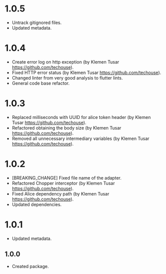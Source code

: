 # 1.0.5
* Untrack gitignored files.
* Updated metadata.

# 1.0.4

* Create error log on http exception (by Klemen Tusar https://github.com/techouse).
* Fixed HTTP error status (by Klemen Tusar https://github.com/techouse).
* Changed linter from very good analysis to flutter lints.
* General code base refactor.

# 1.0.3

* Replaced milliseconds with UUID for alice token header (by Klemen
  Tusar https://github.com/techouse).
* Refactored obtaining the body size (by Klemen Tusar https://github.com/techouse).
* Removed all unnecessary intermediary variables (by Klemen Tusar https://github.com/techouse).

# 1.0.2

* [BREAKING_CHANGE] Fixed file name of the adapter.
* Refactored Chopper interceptor (by Klemen Tusar https://github.com/techouse).
* Fixed Alice dependency path (by Klemen Tusar https://github.com/techouse).
* Updated dependencies.

# 1.0.1

* Updated metadata.

## 1.0.0

* Created package.
